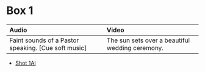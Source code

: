# Box 1

| Audio | Video |
|:---|:---|
| Faint sounds of a Pastor speaking. [Cue soft music] | The sun sets over a beautiful wedding ceremony. |

* [Shot 1Ai](1Ai.md)